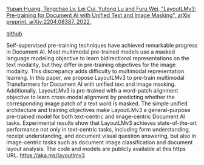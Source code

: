 [Yupan Huang, Tengchao Lv, Lei Cui, Yutong Lu and Furu Wei, "LayoutLMv3: Pre-training for Document AI with Unified Text and Image Masking", arXiv preprint, arXiv:2204.08387, 2022.](https://arxiv.org/pdf/2204.08387)

[github](https://aka.ms/layoutlmv3)

Self-supervised pre-training techniques have achieved remarkable progress in Document AI. Most multimodal pre-trained models use a masked language modeling objective to learn bidirectional representations on the text modality, but they differ in pre-training objectives for the image modality. This discrepancy adds difficulty to multimodal representation learning. In this paper, we propose LayoutLMv3 to pre-train multimodal Transformers for Document AI with unified text and image masking. Additionally, LayoutLMv3 is pre-trained with a word-patch alignment objective to learn cross-modal alignment by predicting whether the corresponding image patch of a text word is masked. The simple unified architecture and training objectives make LayoutLMv3 a general-purpose pre-trained model for both text-centric and image-centric Document AI tasks. Experimental results show that LayoutLMv3 achieves state-of-the-art performance not only in text-centric tasks, including form understanding, receipt understanding, and document visual question answering, but also in image-centric tasks such as document image classification and document layout analysis. The code and models are publicly available at this https URL. https://aka.ms/layoutlmv3
